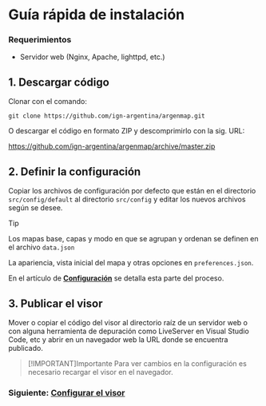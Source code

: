 # Guía rápida de instalación

### Requerimientos

- Servidor web (Nginx, Apache, lighttpd, etc.)

## 1. Descargar código

Clonar con el comando:

    git clone https://github.com/ign-argentina/argenmap.git

O descargar el código en formato ZIP y descomprimirlo con la sig. URL: 

https://github.com/ign-argentina/argenmap/archive/master.zip

## 2. Definir la configuración 

Copiar los archivos de configuración por defecto que están en el directorio `src/config/default` al directorio `src/config` y editar los nuevos archivos según se desee.

> [!TIP]
> Los mapas base, capas y modo en que se agrupan y ordenan se definen en el archivo `data.json` 
>
> La apariencia, vista inicial del mapa y otras opciones en `preferences.json`.

En el artículo de **[Configuración](configuration.md)** se detalla esta parte del proceso.

## 3. Publicar el visor 

Mover o copiar el código del visor al directorio raíz de un servidor web o con alguna herramienta de depuración como LiveServer en Visual Studio Code, etc y abrir en un navegador web la URL donde se encuentra publicado.

> [!IMPORTANT]Importante
> Para ver cambios en la configuración es necesario recargar el visor en el navegador.

### Siguiente: [Configurar el visor](configuration.md)
